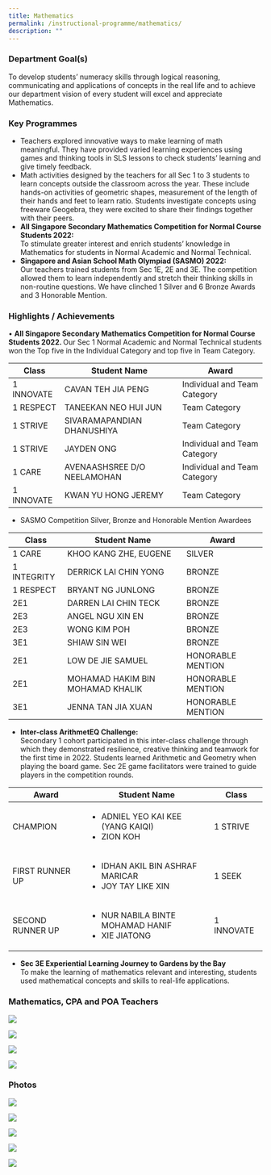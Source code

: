 ```yaml
---
title: Mathematics
permalink: /instructional-programme/mathematics/
description: ""
---
```

### Department Goal(s)

To develop students’ numeracy skills through logical reasoning, communicating and applications of concepts in the real life and to achieve our department vision of every student will excel and appreciate Mathematics.

### Key Programmes

* Teachers explored innovative ways to make learning of math meaningful. They have provided varied learning experiences using games and thinking tools in SLS lessons to check students’ learning and give timely feedback. 
* Math activities designed by the teachers for all Sec 1 to 3 students to learn concepts outside the classroom across the year. These include hands-on activities of geometric shapes, measurement of the length of their hands and feet to learn ratio. Students investigate concepts using freeware Geogebra, they were excited to share their findings together with their peers.
* <b>All Singapore Secondary Mathematics Competition for Normal Course Students 2022:</b><br>
To stimulate greater interest and enrich students’ knowledge in Mathematics for students in Normal Academic and Normal Technical.
* <b>Singapore and Asian School Math Olympiad (SASMO) 2022: </b><br>Our teachers trained students from Sec 1E, 2E and 3E. The competition allowed them to learn independently and stretch their thinking skills in non-routine questions. We have clinched 1 Silver and 6 Bronze Awards and 3 Honorable Mention.

### Highlights / Achievements

• <b>All Singapore Secondary Mathematics Competition for Normal Course Students 2022. </b> Our Sec 1 Normal Academic and Normal Technical students won the Top five in the Individual Category and top five in Team Category.



| Class | Student Name | Award |
| -------- | -------- | -------- |
| 1 INNOVATE    | CAVAN TEH JIA PENG     | 	Individual and Team Category    |
| 1 RESPECT   | TANEEKAN NEO HUI JUN    | Team Category  |
| 1 STRIVE	  | SIVARAMAPANDIAN DHANUSHIYA  | Team Category  |
| 1 STRIVE	  | JAYDEN ONG  | Individual and Team Category  |
| 1 CARE	  | AVENAASHSREE D/O NEELAMOHAN  | Individual and Team Category  |
| 1 INNOVATE	  | KWAN YU HONG JEREMY  | Team Category  |
 
 
* SASMO Competition Silver, Bronze and Honorable Mention Awardees 

| Class | Student Name | Award |
| -------- | -------- | -------- |
| 1 CARE     | KHOO KANG ZHE, EUGENE     | SILVER   |
| 1 INTEGRITY    |DERRICK LAI CHIN YONG    | BRONZE    |
| 1 RESPECT   |BRYANT NG JUNLONG    | BRONZE    |
| 2E1   |DARREN LAI CHIN TECK  | BRONZE    |
| 2E3   |ANGEL NGU XIN EN  | BRONZE    |
| 2E3   |WONG KIM POH  | BRONZE    |
| 3E1   |SHIAW SIN WEI   | BRONZE    |
| 2E1   |LOW DE JIE SAMUEL   | HONORABLE MENTION    |
| 2E1   |MOHAMAD HAKIM BIN MOHAMAD KHALIK   | HONORABLE MENTION    |
| 3E1   |JENNA TAN JIA XUAN  | HONORABLE MENTION    |

* <b>Inter-class ArithmetEQ Challenge: </b><br>
Secondary 1 cohort participated in this inter-class challenge through which they demonstrated resilience, creative thinking and teamwork for the first time in 2022. Students learned Arithmetic and Geometry when playing the board game. Sec 2E game facilitators were trained to guide players in the competition rounds.


| Award | Student Name | Class |
| -------- | -------- | -------- |
| CHAMPION     |<ul><li>ADNIEL YEO KAI KEE (YANG KAIQI)</li><li>ZION KOH</li></ul>   | 1 STRIVE    |
| FIRST RUNNER UP    |<ul><li>IDHAN AKIL BIN ASHRAF MARICAR</li><li>JOY TAY LIKE XIN </li></ul>   | 1 SEEK    |
| SECOND RUNNER UP  |<ul><li>NUR NABILA BINTE MOHAMAD HANIF </li><li>XIE JIATONG</li></ul>   | 1 INNOVATE   |

* <b>Sec 3E Experiential Learning Journey to Gardens by the Bay </b><br>
To make the learning of mathematics relevant and interesting, students used mathematical concepts and skills to real-life applications.

### Mathematics, CPA and POA Teachers

![](/images/IP/Math/Math1.png)

![](/images/IP/Math/Math2.png)

![](/images/IP/Math/Math3.png)

![](/images/IP/Math/Math4.png)

### Photos

![](/images/IP/Math/MathSlide1.jpg)

![](/images/IP/Math/MathSlide2.jpg)

![](/images/IP/Math/MathSlide3.jpg)

![](/images/IP/Math/MathSlide4.jpg)

![](/images/IP/Math/MathSlide5.jpg)